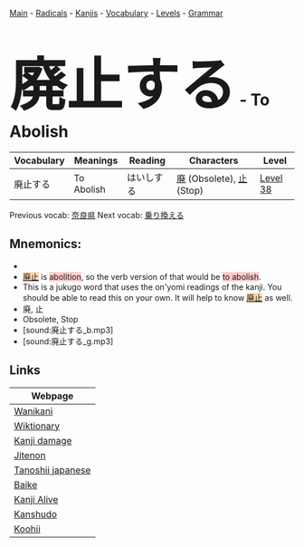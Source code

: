 <style> bigfont {font-size: 100px}</style>
[Main](../README.md) -
[Radicals](../radicals.md) -
[Kanjis](../kanjis.md) -
[Vocabulary](../vocabulary.md) -
[Levels](../levels.md) -
[Grammar](../grammar.md)
# <bigfont> 廃止する</bigfont> - To Abolish 

| Vocabulary | Meanings | Reading | Characters | Level |
| --- | --- | --- | --- | --- |
| 廃止する | To Abolish | はいしする |  [廃](../kanjis/廃.md) (Obsolete), [止](../kanjis/止.md) (Stop) | [Level 38](../levels/wk_level38.md) |

Previous vocab: [奈良県](奈良県.md) Next vocab: [乗り換える](乗り換える.md) 

## Mnemonics:

* 
* <span style="background-color:#fed8b1"> [廃止](https://jisho.org/search/廃止)</span> is <span style="background-color:#ffcccb"> abolition</span>, so the verb version of that would be <span style="background-color:#ffcccb"> to abolish</span>.
* This is a jukugo word that uses the on'yomi readings of the kanji. You should be able to read this on your own. It will help to know <span style="background-color:#fed8b1"> [廃止](https://jisho.org/search/廃止)</span> as well.
* 廃, 止
* Obsolete, Stop
* [sound:廃止する_b.mp3]
* [sound:廃止する_g.mp3]


## Links 

| Webpage |
| --- |
| [Wanikani          ](https://www.wanikani.com/kanji/廃止する) |
| [Wiktionary        ](https://en.wiktionary.org/wiki/廃止する) |
| [Kanji damage      ](http://www.kanjidamage.com/kanji/search?utf8=✓&q=廃止する) |
| [Jitenon           ](https://jitenon.com/kanji/廃止する) |
| [Tanoshii japanese ](https://www.tanoshiijapanese.com/dictionary/kanji.cfm?k=廃止する) |
| [Baike             ](https://baike.baidu.com/item/廃止する) |
| [Kanji Alive       ](https://app.kanjialive.com/廃止する) |
| [Kanshudo          ](https://www.kanshudo.com/searchmn?q=廃止する) |
| [Koohii            ](https://kanji.koohii.com/study/kanji/廃止する) |
